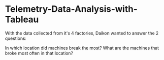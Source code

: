 # Telemetry-Data-Analysis-with-Tableau
With the data collected from it's 4 factories, Daikon wanted to answer the 2 questions:

In which location did machines break the most?
What are the machines that broke most often in that location?

